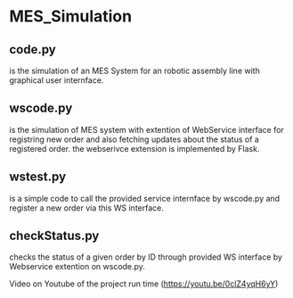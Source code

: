 # MES_Simulation
## code.py 
is the simulation of an MES System for an robotic assembly line with graphical user internface. 

## wscode.py 
is the simulation of MES system with extention of WebService interface for registring new order and also fetching updates about the status of a registered order. 
the webserivce extension is implemented by Flask. 

## wstest.py 
is a simple code to call the provided service internface by wscode.py and register a new order via this WS interface.

## checkStatus.py 
checks the status of a given order by ID  through provided WS interface by Webservice extention on wscode.py.

Video on Youtube of the project run time (https://youtu.be/0clZ4yqH6yY)


